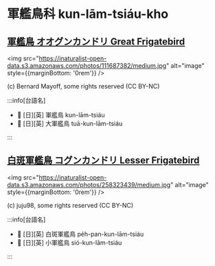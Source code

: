 # 軍艦鳥科 kun-lām-tsiáu-kho

## [軍艦鳥 オオグンカンドリ Great Frigatebird](https://ebird.org/species/grefri)

<img src="https://inaturalist-open-data.s3.amazonaws.com/photos/111687382/medium.jpg" alt="image" style={{marginBottom: '0rem'}} />

<p className="image-caption">
(c) Bernard Mayoff, some rights reserved (CC BY-NC)
</p>

:::info[台語名]

- 🎯 [日][英] 軍艦鳥 kun-lām-tsiáu
- 🎯 [日][英] 大軍艦鳥 tuā-kun-lām-tsiáu

:::

## [白斑軍艦鳥 コグンカンドリ Lesser Frigatebird](https://ebird.org/species/lesfri)

<img src="https://inaturalist-open-data.s3.amazonaws.com/photos/258323439/medium.jpg" alt="image" style={{marginBottom: '0rem'}} />

<p className="image-caption">
(c) juju98, some rights reserved (CC BY-NC)
</p>

:::info[台語名]

- 🎯 [日][英] 白斑軍艦鳥 pe̍h-pan-kun-lām-tsiáu
- 🎯 [日][英] 小軍艦鳥 sió-kun-lām-tsiáu

:::

